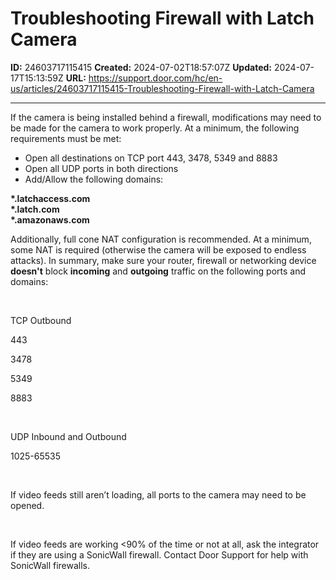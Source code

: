 # Troubleshooting Firewall with Latch Camera

**ID:** 24603717115415
**Created:** 2024-07-02T18:57:07Z
**Updated:** 2024-07-17T15:13:59Z
**URL:** https://support.door.com/hc/en-us/articles/24603717115415-Troubleshooting-Firewall-with-Latch-Camera

---

<p><span style="font-weight: 400;">I</span><span style="font-weight: 400;">f the</span><span style="font-weight: 400;"> camera is being installed behind a firewall, modifications may need to be made for the camera to work properly. At a minimum, the following requirements must be met:</span></p>
<ul>
<li style="font-weight: 400;" aria-level="1"><span style="font-weight: 400;">Open all destinations on TCP port 443, 3478, 5349 and 8883</span></li>
<li style="font-weight: 400;" aria-level="1"><span style="font-weight: 400;">Open all UDP ports in both directions</span></li>
<li style="font-weight: 400;" aria-level="1"><span style="font-weight: 400;">Add/Allow the following domains:</span></li>
</ul>
<p><strong>*.latchaccess.com</strong><strong><br></strong><strong>*.latch.com</strong><strong><br></strong><strong>*.amazonaws.com</strong></p>
<p><span style="font-weight: 400;">Additionally, full cone NAT configuration is recommended. At a minimum, some NAT is required (otherwise the camera will be exposed to endless attacks). In summary, make sure your router, firewall or networking device </span><strong>doesn't</strong><span style="font-weight: 400;"> block </span><strong>incoming</strong><span style="font-weight: 400;"> and </span><strong>outgoing</strong><span style="font-weight: 400;"> traffic on the following ports and domains:</span></p>
<p> </p>
<p><span style="font-weight: 400;">TCP Outbound</span></p>
<p><span style="font-weight: 400;">443</span></p>
<p><span style="font-weight: 400;">3</span><span style="font-weight: 400;">478</span></p>
<p><span style="font-weight: 400;">5349</span></p>
<p><span style="font-weight: 400;">8883</span></p>
<p> </p>
<p><span style="font-weight: 400;">UDP Inbound and Outbound</span></p>
<p><span style="font-weight: 400;">1025-65535 </span></p>
<p> </p>
<p><span style="font-weight: 400;">If video feeds still aren’t loading, all ports to the camera may need to be opened.</span></p>
<p> </p>
<p><span style="font-weight: 400;">If video feeds are working &lt;90% of the time or not at all, ask the integrator if they are using a SonicWall firewall. Contact Door Support for help with SonicWall firewalls.</span></p>
